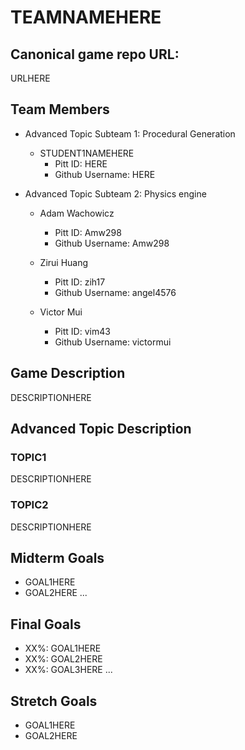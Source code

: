 # TEAMNAMEHERE

## Canonical game repo URL:

URLHERE

## Team Members
* Advanced Topic Subteam 1: Procedural Generation 

	* STUDENT1NAMEHERE
		* Pitt ID: HERE
		* Github Username: HERE

* Advanced Topic Subteam 2: Physics engine

	* Adam Wachowicz
		* Pitt ID: Amw298
		* Github Username: Amw298

	* Zirui Huang
		* Pitt ID: zih17
		* Github Username: angel4576

	* Victor Mui
		* Pitt ID: vim43
		* Github Username: victormui

## Game Description

DESCRIPTIONHERE

## Advanced Topic Description

### TOPIC1

DESCRIPTIONHERE
    
### TOPIC2

DESCRIPTIONHERE

## Midterm Goals

* GOAL1HERE
* GOAL2HERE
...

## Final Goals

* XX%: GOAL1HERE
* XX%: GOAL2HERE
* XX%: GOAL3HERE
...

## Stretch Goals

* GOAL1HERE
* GOAL2HERE
